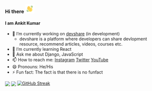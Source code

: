 ### Hi there <img src="hello.gif" width="30px">

#### I am Ankit Kumar

- 🔭 I’m currently working on [devshare](https://devshare0.herokuapp.com/) (in development)
    - devshare is a platform where developers can share devlopment resource, recommend articles, videos, courses etc.
- 🌱 I’m currently learning React
- 💬 Ask me about Django, JavaScript
- 📫 How to reach me: [Instagram](https://www.instagram.com/ankitandrel/) [Twitter](https://twitter.com/ankitandrel) [YouTube](https://www.youtube.com/channel/UCJhZTtVqmOpHLvIRiXqu4-A)
- 😄 Pronouns: He/His
- ⚡ Fun fact: The fact is that there is no funfact


<img align="center" src="https://github-readme-stats.vercel.app/api/?username=ankitandrel&theme=dark" /> <img align="center" src="https://github-readme-stats.vercel.app/api/top-langs/?username=ankitandrel&theme=dark" />
[![GitHub Streak](http://github-readme-streak-stats.herokuapp.com?user=ankitandrel&theme=dark)](https://git.io/streak-stats)
<!-- <img align="center" src="https://github-readme-stats.vercel.app/api/pin/?username=<USERNAME>&theme=dark" /> -->
